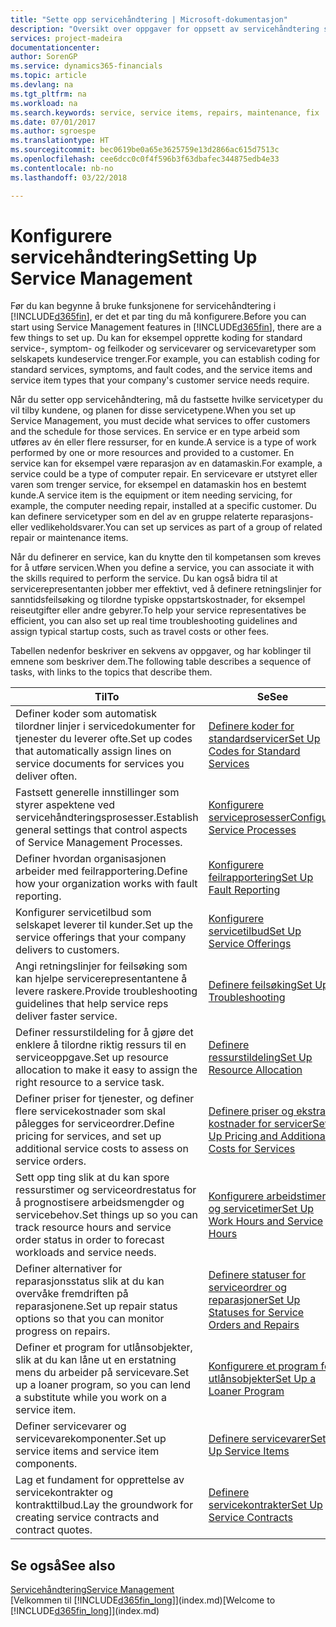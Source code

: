 ```yaml
---
title: "Sette opp servicehåndtering | Microsoft-dokumentasjon"
description: "Oversikt over oppgaver for oppsett av servicehåndtering som er tilpasset måten organisasjonene håndterer tjenestene på."
services: project-madeira
documentationcenter: 
author: SorenGP
ms.service: dynamics365-financials
ms.topic: article
ms.devlang: na
ms.tgt_pltfrm: na
ms.workload: na
ms.search.keywords: service, service items, repairs, maintenance, fix
ms.date: 07/01/2017
ms.author: sgroespe
ms.translationtype: HT
ms.sourcegitcommit: bec0619be0a65e3625759e13d2866ac615d7513c
ms.openlocfilehash: cee6dcc0c0f4f596b3f63dbafec344875edb4e33
ms.contentlocale: nb-no
ms.lasthandoff: 03/22/2018

---
```


# <a name="setting-up-service-management"></a><span data-ttu-id="45da3-103">Konfigurere servicehåndtering</span><span class="sxs-lookup"><span data-stu-id="45da3-103">Setting Up Service Management</span></span>
<span data-ttu-id="45da3-104">Før du kan begynne å bruke funksjonene for servicehåndtering i [!INCLUDE[d365fin](includes/d365fin_md.md)], er det et par ting du må konfigurere.</span><span class="sxs-lookup"><span data-stu-id="45da3-104">Before you can start using Service Management features in [!INCLUDE[d365fin](includes/d365fin_md.md)], there are a few things to set up.</span></span> <span data-ttu-id="45da3-105">Du kan for eksempel opprette koding for standard service-, symptom- og feilkoder og servicevarer og servicevaretyper som selskapets kundeservice trenger.</span><span class="sxs-lookup"><span data-stu-id="45da3-105">For example, you can establish coding for standard services, symptoms, and fault codes, and the service items and service item types that your company's customer service needs require.</span></span>  

<span data-ttu-id="45da3-106">Når du setter opp servicehåndtering, må du fastsette hvilke servicetyper du vil tilby kundene, og planen for disse servicetypene.</span><span class="sxs-lookup"><span data-stu-id="45da3-106">When you set up Service Management, you must decide what services to offer customers and the schedule for those services.</span></span> <span data-ttu-id="45da3-107">En service er en type arbeid som utføres av én eller flere ressurser, for en kunde.</span><span class="sxs-lookup"><span data-stu-id="45da3-107">A service is a type of work performed by one or more resources and provided to a customer.</span></span> <span data-ttu-id="45da3-108">En service kan for eksempel være reparasjon av en datamaskin.</span><span class="sxs-lookup"><span data-stu-id="45da3-108">For example, a service could be a type of computer repair.</span></span> <span data-ttu-id="45da3-109">En servicevare er utstyret eller varen som trenger service, for eksempel en datamaskin hos en bestemt kunde.</span><span class="sxs-lookup"><span data-stu-id="45da3-109">A service item is the equipment or item needing servicing, for example, the computer needing repair, installed at a specific customer.</span></span> <span data-ttu-id="45da3-110">Du kan definere servicetyper som en del av en gruppe relaterte reparasjons- eller vedlikeholdsvarer.</span><span class="sxs-lookup"><span data-stu-id="45da3-110">You can set up services as part of a group of related repair or maintenance items.</span></span>  
  
<span data-ttu-id="45da3-111">Når du definerer en service, kan du knytte den til kompetansen som kreves for å utføre servicen.</span><span class="sxs-lookup"><span data-stu-id="45da3-111">When you define a service, you can associate it with the skills required to perform the service.</span></span> <span data-ttu-id="45da3-112">Du kan også bidra til at servicerepresentanten jobber mer effektivt, ved å definere retningslinjer for sanntidsfeilsøking og tilordne typiske oppstartskostnader, for eksempel reiseutgifter eller andre gebyrer.</span><span class="sxs-lookup"><span data-stu-id="45da3-112">To help your service representatives be efficient, you can also set up real time troubleshooting guidelines and assign typical startup costs, such as travel costs or other fees.</span></span>  

<span data-ttu-id="45da3-113">Tabellen nedenfor beskriver en sekvens av oppgaver, og har koblinger til emnene som beskriver dem.</span><span class="sxs-lookup"><span data-stu-id="45da3-113">The following table describes a sequence of tasks, with links to the topics that describe them.</span></span>  
  
| <span data-ttu-id="45da3-114">Til</span><span class="sxs-lookup"><span data-stu-id="45da3-114">To</span></span> | <span data-ttu-id="45da3-115">Se</span><span class="sxs-lookup"><span data-stu-id="45da3-115">See</span></span> |
| --- | --- |
| <span data-ttu-id="45da3-116">Definer koder som automatisk tilordner linjer i servicedokumenter for tjenester du leverer ofte.</span><span class="sxs-lookup"><span data-stu-id="45da3-116">Set up codes that automatically assign lines on service documents for services you deliver often.</span></span> |[<span data-ttu-id="45da3-117">Definere koder for standardservicer</span><span class="sxs-lookup"><span data-stu-id="45da3-117">Set Up Codes for Standard Services</span></span>](service-how-setup-service-coding.md)|
| <span data-ttu-id="45da3-118">Fastsett generelle innstillinger som styrer aspektene ved servicehåndteringsprosesser.</span><span class="sxs-lookup"><span data-stu-id="45da3-118">Establish general settings that control aspects of Service Management Processes.</span></span>|[<span data-ttu-id="45da3-119">Konfigurere serviceprosesser</span><span class="sxs-lookup"><span data-stu-id="45da3-119">Configure Service Processes</span></span>](service-setup-service-processes.md)|
| <span data-ttu-id="45da3-120">Definer hvordan organisasjonen arbeider med feilrapportering.</span><span class="sxs-lookup"><span data-stu-id="45da3-120">Define how your organization works with fault reporting.</span></span> |[<span data-ttu-id="45da3-121">Konfigurere feilrapportering</span><span class="sxs-lookup"><span data-stu-id="45da3-121">Set Up Fault Reporting</span></span>](service-how-setup-fault-reporting.md) |
| <span data-ttu-id="45da3-122">Konfigurer servicetilbud som selskapet leverer til kunder.</span><span class="sxs-lookup"><span data-stu-id="45da3-122">Set up the service offerings that your company delivers to customers.</span></span>|[<span data-ttu-id="45da3-123">Konfigurere servicetilbud</span><span class="sxs-lookup"><span data-stu-id="45da3-123">Set Up Service Offerings</span></span>](service-how-setup-service-offerings.md)|
| <span data-ttu-id="45da3-124">Angi retningslinjer for feilsøking som kan hjelpe servicerepresentantene å levere raskere.</span><span class="sxs-lookup"><span data-stu-id="45da3-124">Provide troubleshooting guidelines that help service reps deliver faster service.</span></span> |[<span data-ttu-id="45da3-125">Definere feilsøking</span><span class="sxs-lookup"><span data-stu-id="45da3-125">Set Up Troubleshooting</span></span>](service-how-setup-troubleshooting.md) |
| <span data-ttu-id="45da3-126">Definer ressurstildeling for å gjøre det enklere å tilordne riktig ressurs til en serviceoppgave.</span><span class="sxs-lookup"><span data-stu-id="45da3-126">Set up resource allocation to make it easy to assign the right resource to a service task.</span></span> |[<span data-ttu-id="45da3-127">Definere ressurstildeling</span><span class="sxs-lookup"><span data-stu-id="45da3-127">Set Up Resource Allocation</span></span>](service-how-setup-resource-allocation.md) |
| <span data-ttu-id="45da3-128">Definer priser for tjenester, og definer flere servicekostnader som skal pålegges for serviceordrer.</span><span class="sxs-lookup"><span data-stu-id="45da3-128">Define pricing for services, and set up additional service costs to assess on service orders.</span></span> |[<span data-ttu-id="45da3-129">Definere priser og ekstra kostnader for servicer</span><span class="sxs-lookup"><span data-stu-id="45da3-129">Set Up Pricing and Additional Costs for Services</span></span>](service-how-setup-service-costs-pricing.md)|
| <span data-ttu-id="45da3-130">Sett opp ting slik at du kan spore ressurstimer og serviceordrestatus for å prognostisere arbeidsmengder og servicebehov.</span><span class="sxs-lookup"><span data-stu-id="45da3-130">Set things up so you can track resource hours and service order status in order to forecast workloads and service needs.</span></span>|[<span data-ttu-id="45da3-131">Konfigurere arbeidstimer og servicetimer</span><span class="sxs-lookup"><span data-stu-id="45da3-131">Set Up Work Hours and Service Hours</span></span>](service-how-setup-work-service-hours.md)|
| <span data-ttu-id="45da3-132">Definer alternativer for reparasjonsstatus slik at du kan overvåke fremdriften på reparasjonene.</span><span class="sxs-lookup"><span data-stu-id="45da3-132">Set up repair status options so that you can monitor progress on repairs.</span></span> | [<span data-ttu-id="45da3-133">Definere statuser for serviceordrer og reparasjoner</span><span class="sxs-lookup"><span data-stu-id="45da3-133">Set Up Statuses for Service Orders and Repairs</span></span>](service-order-repair-status.md)|
| <span data-ttu-id="45da3-134">Definer et program for utlånsobjekter, slik at du kan låne ut en erstatning mens du arbeider på servicevare.</span><span class="sxs-lookup"><span data-stu-id="45da3-134">Set up a loaner program, so you can lend a substitute while you work on a service item.</span></span> |[<span data-ttu-id="45da3-135">Konfigurere et program for utlånsobjekter</span><span class="sxs-lookup"><span data-stu-id="45da3-135">Set Up a Loaner Program</span></span>](service-how-setup-loaner-program.md) |
| <span data-ttu-id="45da3-136">Definer servicevarer og servicevarekomponenter.</span><span class="sxs-lookup"><span data-stu-id="45da3-136">Set up service items and service item components.</span></span> |[<span data-ttu-id="45da3-137">Definere servicevarer</span><span class="sxs-lookup"><span data-stu-id="45da3-137">Set Up Service Items</span></span>](service-how-setup-service-items.md) |
| <span data-ttu-id="45da3-138">Lag et fundament for opprettelse av servicekontrakter og kontrakttilbud.</span><span class="sxs-lookup"><span data-stu-id="45da3-138">Lay the groundwork for creating service contracts and contract quotes.</span></span> |[<span data-ttu-id="45da3-139">Definere servicekontrakter</span><span class="sxs-lookup"><span data-stu-id="45da3-139">Set Up Service Contracts</span></span>](service-how-setup-service-contracts.md) |

## <a name="see-also"></a><span data-ttu-id="45da3-140">Se også</span><span class="sxs-lookup"><span data-stu-id="45da3-140">See also</span></span>
[<span data-ttu-id="45da3-141">Servicehåndtering</span><span class="sxs-lookup"><span data-stu-id="45da3-141">Service Management</span></span>](service-service.md)  
<span data-ttu-id="45da3-142">[Velkommen til [!INCLUDE[d365fin_long](includes/d365fin_long_md.md)]](index.md)</span><span class="sxs-lookup"><span data-stu-id="45da3-142">[Welcome to [!INCLUDE[d365fin_long](includes/d365fin_long_md.md)]](index.md)</span></span>  

